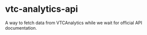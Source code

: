 # vtc-analytics-api
A way to fetch data from VTCAnalytics while we wait for official API documentation.
